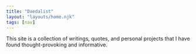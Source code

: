 ```yaml
---
title: "Daedalist"
layout: "layouts/home.njk"
tags: [nav]
---
```


This site is a collection of writings, quotes, and personal projects that I have found thought-provoking and informative.

